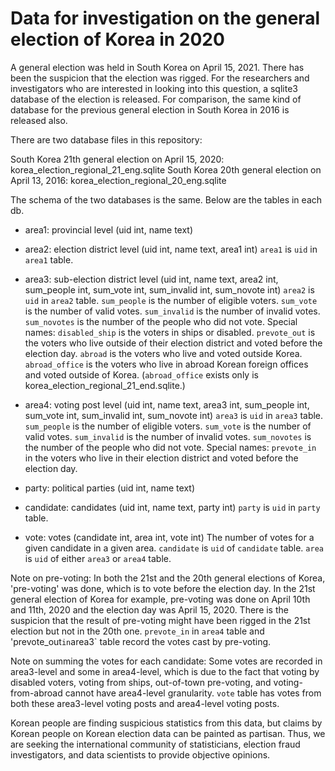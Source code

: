 # Data for investigation on the general election of Korea in 2020

A general election was held in South Korea on April 15, 2021. There has been the suspicion that the election was rigged. For the researchers and investigators who are interested in looking into this question, a sqlite3 database of the election is released. For comparison, the same kind of database for the previous general election in South Korea in 2016 is released also.

There are two database files in this repository:

South Korea 21th general election on April 15, 2020: korea_election_regional_21_eng.sqlite
South Korea 20th general election on April 13, 2016: korea_election_regional_20_eng.sqlite

The schema of the two databases is the same. Below are the tables in each db.

* area1: provincial level
  (uid int, name text)

* area2: election district level
  (uid int, name text, area1 int)
  `area1` is `uid` in `area1` table.

* area3: sub-election district level
  (uid int, name text, area2 int, sum_people int, sum_vote int, sum_invalid int, sum_novote int)
  `area2` is `uid` in `area2` table.
  `sum_people` is the number of eligible voters.
  `sum_vote` is the number of valid votes.
  `sum_invalid` is the number of invalid votes.
  `sum_novotes` is the number of the people who did not vote.
  Special names:
    `disabled_ship` is the voters in ships or disabled.
    `prevote_out` is the voters who live outside of their election district and voted before the election day.
    `abroad` is the voters who live and voted outside Korea.
    `abroad_office` is the voters who live in abroad Korean foreign offices and voted outside of Korea.
    (`abroad_office` exists only is korea_election_regional_21_end.sqlite.)

* area4: voting post level
  (uid int, name text, area3 int, sum_people int, sum_vote int, sum_invalid int, sum_novote int)
  `area3` is `uid` in `area3` table.
  `sum_people` is the number of eligible voters.
  `sum_vote` is the number of valid votes.
  `sum_invalid` is the number of invalid votes.
  `sum_novotes` is the number of the people who did not vote.
  Special names:
    `prevote_in` in the voters who live in their election district and voted before the election day.

* party: political parties
  (uid int, name text)

* candidate: candidates
  (uid int, name text, party int)
  `party` is `uid` in `party` table.

* vote: votes
  (candidate int, area int, vote int)
  The number of votes for a given candidate in a given area.
  `candidate` is `uid` of `candidate` table.
  `area` is `uid` of either `area3` or `area4` table.

Note on pre-voting: In both the 21st and the 20th general elections of Korea, 'pre-voting' was done, which is to vote before the election day. In the 21st general election of Korea for example, pre-voting was done on April 10th and 11th, 2020 and the election day was April 15, 2020. There is the suspicion that the result of pre-voting might have been rigged in the 21st election but not in the 20th one. `prevote_in` in `area4` table and 'prevote_out` in `area3` table record the votes cast by pre-voting.

Note on summing the votes for each candidate: Some votes are recorded in area3-level and some in area4-level, which is due to the fact that voting by disabled voters, voting from ships, out-of-town pre-voting, and voting-from-abroad cannot have area4-level granularity. `vote` table has votes from both these area3-level voting posts and area4-level voting posts.

Korean people are finding suspicious statistics from this data, but claims by Korean people on Korean election data can be painted as partisan. Thus, we are seeking the international community of statisticians, election fraud investigators, and data scientists to provide objective opinions.
